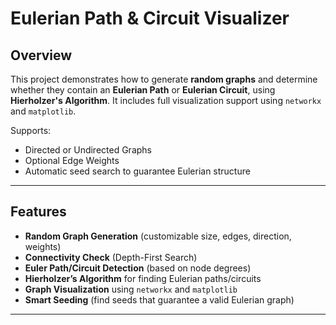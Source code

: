 #  Eulerian Path & Circuit Visualizer

##  Overview
This project demonstrates how to generate **random graphs** and determine whether they contain an **Eulerian Path** or **Eulerian Circuit**, using **Hierholzer's Algorithm**. It includes full visualization support using `networkx` and `matplotlib`.

Supports:
-  Directed or Undirected Graphs  
-  Optional Edge Weights  
-  Automatic seed search to guarantee Eulerian structure  

---

##  Features
-  **Random Graph Generation** (customizable size, edges, direction, weights)
-  **Connectivity Check** (Depth-First Search)
-  **Euler Path/Circuit Detection** (based on node degrees)
-  **Hierholzer’s Algorithm** for finding Eulerian paths/circuits
-  **Graph Visualization** using `networkx` and `matplotlib`
-  **Smart Seeding** (find seeds that guarantee a valid Eulerian graph)
---
